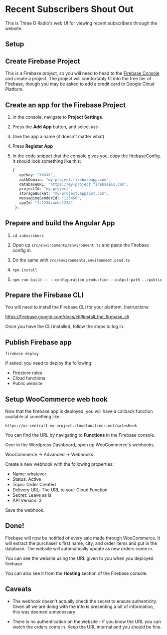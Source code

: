 # Recent Subscribers Shout Out

This is Three D Radio's web UI for viewing recent subscribers through the website.

## Setup

## Create Firebase Project

This is a Firebase project, so you will need to head to the [Firebase Console](https://console.firebase.google.com) and create a project. The project will comfortably fit into the free tier of Firebase, though you may be asked to add a credit card to Google Cloud Platform.

## Create an app for the Firebase Project

1. In the console, navigate to **Project Settings**.
1. Press the **Add App** button, and select `Web`
1. Give the app a name (it doesn't matter what)
1. Press **Register App**
1. In the code snippet that the console gives you,
   copy the firebaseConfig. It should look something like this:

   ```ts
   {
      apiKey: "XXXXX",
      authDomain: "my-project.firebaseapp.com",
      databaseURL: "https://my-project.firebaseio.com",
      projectId: "my-project",
      storageBucket: "my-project.appspot.com",
      messagingSenderId: "123456",
      appId: "1:1234:web:1234"
    };
   ```

## Prepare and build the Angular App

1. `cd subscribers`

1. Open up `src/environments/environment.ts` and paste the Firebase config in.

1. Do the same with `src/environments.environment.prod.ts`

1. `npm install`

1. `npm run build -- --configuration production --output-path ../public`

## Prepare the Firebase CLI

You will need to install the Firebase CLI for your platform. Instructions:

https://firebase.google.com/docs/cli#install_the_firebase_cli

Once you have the CLI installed, follow the steps to log in.

## Publish Firebase app

```
firebase deploy
```

If asked, you need to deploy the following:

- Firestore rules
- Cloud functions
- Public website

## Setup WooCommerce web hook

Now that the firebase app is deployed, you will have a callback function available at something like:

`https://us-central1-my-project.cloudfunctions.net/salesHook`

You can find the URL by navigating to **Functions** in the Firebase console.

Over in the Wordpress Dashboard, open up WooCommerce's webhooks.

WooCommerce -> Advanced -> Webhooks

Create a new webhook with the following properties:

- Name: whatever
- Status: Active
- Topic: Order Created
- Delivery URL: The URL to your Cloud Function
- Secret: Leave as is
- API Version: 3

Save the webhook.

## Done!

Firebase will now be notified of every sale made through WooCommerce. It will extract the purchaser's first name, city, and order items and put in the database. The website will automatically update as new orders come in.

You can see the website using the URL given to you when you deployed firebase.

You can also see it from the **Hosting** section of the Firebase console.

## Caveats

- The webhook doesn't actually check the secret to ensure authenticity. Given all we are doing with the info is presenting a bit of information, this was deemed unnecessary

- There is no authentication on the website - if you know the URL you can watch the orders come in. Keep the URL internal and you should be fine.
